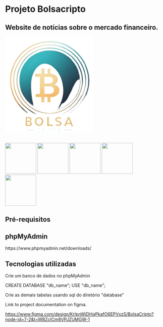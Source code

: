 # Projeto Bolsacripto
## Website de notícias sobre o mercado financeiro.
![Bolsacripto](./imagens/logo-BC-rmvBG.png)


<div style="display: inline_block"><br/>
  <img  height="100px" width="100px" src="https://cdn.jsdelivr.net/gh/devicons/devicon@latest/icons/html5/html5-original-wordmark.svg" />
  <img height="100px" width="100px" src="https://cdn.jsdelivr.net/gh/devicons/devicon@latest/icons/css3/css3-original-wordmark.svg" />
  <img  height="100px" width="100px" src="https://cdn.jsdelivr.net/gh/devicons/devicon@latest/icons/javascript/javascript-plain.svg" />
  <img height="100px" width="100px" src="https://cdn.jsdelivr.net/gh/devicons/devicon@latest/icons/bootstrap/bootstrap-original-wordmark.svg" />
  <img  height="100px" width="100px" src="https://cdn.jsdelivr.net/gh/devicons/devicon@latest/icons/php/php-original.svg" />
</div>
          
## Pré-requisitos
<h2>phpMyAdmin</h2>
<a>https://www.phpmyadmin.net/downloads/</a>

<h2>Tecnologias utilizadas</h2>  

<p>Crie um banco de dados no phpMyAdmin</p>
<p>CREATE DATABASE  "db_name";
USE "db_name";
</p>
<p>
Crie as demais tabelas usando sql do diretório "database"
</p>        
          
Link to project documentation on figma.

https://www.figma.com/design/KrIpnWiDHqPkafO6EPVxzS/BolsaCripto?node-id=7-2&t=WBZcICm8VPJZUMGW-1
